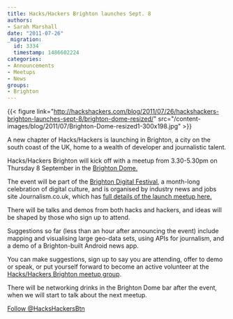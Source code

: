 ```yaml
---
title: Hacks/Hackers Brighton launches Sept. 8
authors:
- Sarah Marshall
date: "2011-07-26"
_migration:
  id: 3334
  timestamp: 1486602224
categories:
- Announcements
- Meetups
- News
groups:
- Brighton
---
```


{{< figure link="http://hackshackers.com/blog/2011/07/26/hackshackers-brighton-launches-sept-8/brighton-dome-resized/" src="/content-images/blog/2011/07/Brighton-Dome-resized1-300x198.jpg" >}}

A new chapter of Hacks/Hackers is launching in Brighton, a city on the south coast of the UK, home to a wealth of developer and journalistic talent.

Hacks/Hackers Brighton will kick off with a meetup from 3.30-5.30pm on Thursday 8 September in the [Brighton Dome.][1]

The event will be part of the [Brighton Digital Festival][2], a month-long celebration of digital culture, and is organised by industry news and jobs site Journalism.co.uk, which has [full details of the launch meetup here.][3]

There will be talks and demos from both hacks and hackers, and ideas will be shaped by those who sign up to attend.

Suggestions so far (less than an hour after announcing the event) include mapping and visualising large geo-data sets, using APIs for journalism, and a demo of a Brighton-built Android news app.

You can make suggestions, sign up to say you are attending, offer to demo or speak, or put yourself forward to become an active volunteer at the [Hacks/Hackers Brighton meetup group][4].

There will be networking drinks in the Brighton Dome bar after the event, when we will start to talk about the next meetup.

[Follow @HacksHackersBtn][5]

 [1]: http://www.brightondome.org/ "Brighton Dome"
 [2]: http://brightondigitalfestival.co.uk/ "Brighton Digital Festival"
 [3]: http://www.journalism.co.uk/hacks-and-hackers/s299/# "Journalism.co.uk"
 [4]: http://www.meetup.com/Hacks-Hackers-Brighton/events/26955981/ "Meetup group"
 [5]: http://twitter.com/HacksHackersBtn